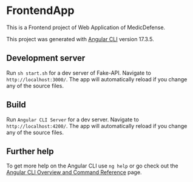 # FrontendApp

This is a Frontend project of Web Application of MedicDefense.

This project was generated with [Angular CLI](https://github.com/angular/angular-cli) version 17.3.5.

## Development server

Run `sh start.sh` for a dev server of Fake-API. Navigate to `http://localhost:3000/`. The app will automatically reload if you change any of the source files.

## Build

Run `Angular CLI Server` for a dev server. Navigate to `http://localhost:4200/`. The app will automatically reload if you change any of the source files. 

## Further help

To get more help on the Angular CLI use `ng help` or go check out the [Angular CLI Overview and Command Reference](https://angular.io/cli) page.
